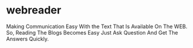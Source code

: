 # webreader

Making Communication Easy With the Text That Is Available On The WEB.
So, Reading The Blogs Becomes Easy Just Ask Question And Get The Answers Quickly. 
